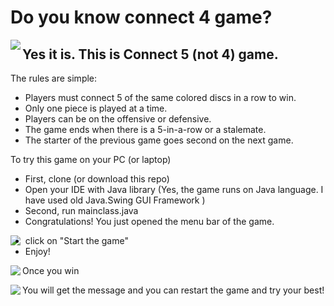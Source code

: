 # Do you know connect 4 game?

<img align = "left" src =https://github.com/Khanspii/Connect5Game/blob/master/GitHubProjects/src/Readme%20Images/Connect_4_Board_and_Box.jpg/>

## Yes it is. This is Connect 5 (not 4) game. 
The rules are simple:
- Players must connect 5 of the same colored discs in a row to win.
- Only one piece is played at a time.
- Players can be on the offensive or defensive.
- The game ends when there is a 5-in-a-row or a stalemate.
- The starter of the previous game goes second on the next game.

To try this game on your PC (or laptop)
- First, clone (or download this repo)
- Open your IDE with Java library (Yes, the game runs on Java language. I have used old Java.Swing GUI Framework )
- Second, run mainclass.java
- Congratulations! You just opened the menu bar of the game.

<img align = "left" src =https://github.com/Khanspii/Connect5Game/blob/master/GitHubProjects/src/Readme%20Images/Menu.PNG/>

- click on "Start the game"
- Enjoy!

<img align = "left" src =https://github.com/Khanspii/Connect5Game/blob/master/GitHubProjects/src/Readme%20Images/play.PNG>

Once you win

<img align = "left" src =https://github.com/Khanspii/Connect5Game/blob/master/GitHubProjects/src/Readme%20Images/Won.PNG>

You will get the message and you can restart the game and try your best!
